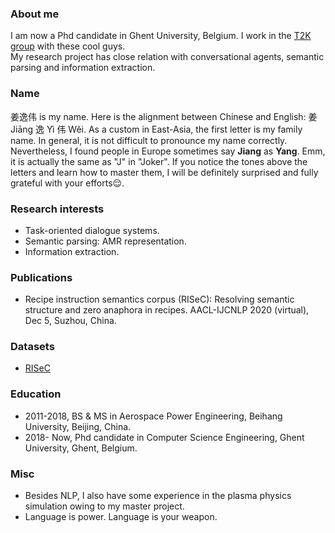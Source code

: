### About me
I am now a Phd candidate in Ghent University, Belgium. I work in the [T2K group](https://ugentt2k.github.io/) with these cool guys. <br>
My research project has close relation with conversational agents, semantic parsing and information extraction. <br>

### Name
姜逸伟 is my name. Here is the alignment between Chinese and English: 姜 Jiāng 逸 Yì 伟 Wěi. As a custom in East-Asia, the first letter is my family name. In general, it is not difficult to pronounce my name correctly. Nevertheless, I found people in Europe sometimes say **Jiang** as **Yang**. Emm, it is actually the same as "J" in "Joker". If you notice the tones above the letters and learn how to master them, I will be definitely surprised and fully grateful with your efforts:relieved:.

### Research interests
- Task-oriented dialogue systems.
- Semantic parsing: AMR representation.
- Information extraction.

### Publications
- Recipe instruction semantics corpus (RISeC): Resolving semantic structure and zero anaphora in recipes. AACL-IJCNLP 2020 (virtual), Dec 5, Suzhou, China.

### Datasets
- [RISeC](https://github.com/YiweiJiang2015/RISeC)

### Education
- 2011-2018, BS & MS in Aerospace Power Engineering, Beihang University, Beijing, China.
- 2018- Now, Phd candidate in Computer Science Engineering, Ghent University, Ghent, Belgium.

### Misc
- Besides NLP, I also have some experience in the plasma physics simulation owing to my master project. 
- Language is power. Language is your weapon.
